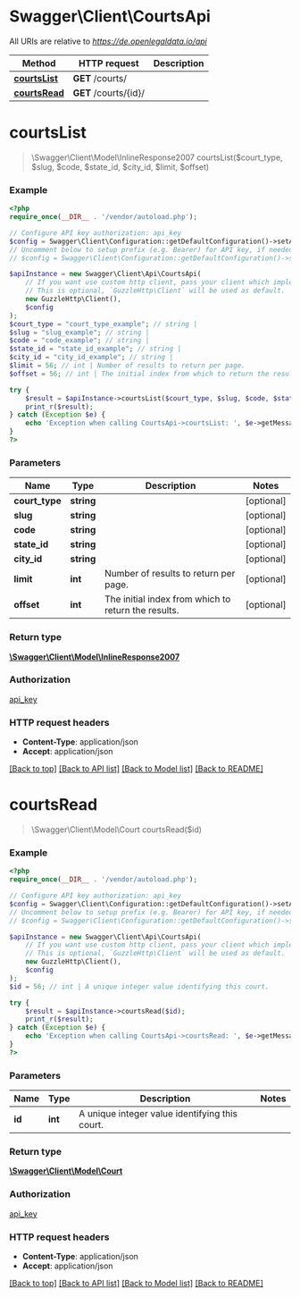 # Swagger\Client\CourtsApi

All URIs are relative to *https://de.openlegaldata.io/api*

Method | HTTP request | Description
------------- | ------------- | -------------
[**courtsList**](CourtsApi.md#courtsList) | **GET** /courts/ | 
[**courtsRead**](CourtsApi.md#courtsRead) | **GET** /courts/{id}/ | 


# **courtsList**
> \Swagger\Client\Model\InlineResponse2007 courtsList($court_type, $slug, $code, $state_id, $city_id, $limit, $offset)





### Example
```php
<?php
require_once(__DIR__ . '/vendor/autoload.php');

// Configure API key authorization: api_key
$config = Swagger\Client\Configuration::getDefaultConfiguration()->setApiKey('Authorization', 'YOUR_API_KEY');
// Uncomment below to setup prefix (e.g. Bearer) for API key, if needed
// $config = Swagger\Client\Configuration::getDefaultConfiguration()->setApiKeyPrefix('Authorization', 'Bearer');

$apiInstance = new Swagger\Client\Api\CourtsApi(
    // If you want use custom http client, pass your client which implements `GuzzleHttp\ClientInterface`.
    // This is optional, `GuzzleHttp\Client` will be used as default.
    new GuzzleHttp\Client(),
    $config
);
$court_type = "court_type_example"; // string | 
$slug = "slug_example"; // string | 
$code = "code_example"; // string | 
$state_id = "state_id_example"; // string | 
$city_id = "city_id_example"; // string | 
$limit = 56; // int | Number of results to return per page.
$offset = 56; // int | The initial index from which to return the results.

try {
    $result = $apiInstance->courtsList($court_type, $slug, $code, $state_id, $city_id, $limit, $offset);
    print_r($result);
} catch (Exception $e) {
    echo 'Exception when calling CourtsApi->courtsList: ', $e->getMessage(), PHP_EOL;
}
?>
```

### Parameters

Name | Type | Description  | Notes
------------- | ------------- | ------------- | -------------
 **court_type** | **string**|  | [optional]
 **slug** | **string**|  | [optional]
 **code** | **string**|  | [optional]
 **state_id** | **string**|  | [optional]
 **city_id** | **string**|  | [optional]
 **limit** | **int**| Number of results to return per page. | [optional]
 **offset** | **int**| The initial index from which to return the results. | [optional]

### Return type

[**\Swagger\Client\Model\InlineResponse2007**](../Model/InlineResponse2007.md)

### Authorization

[api_key](../../README.md#api_key)

### HTTP request headers

 - **Content-Type**: application/json
 - **Accept**: application/json

[[Back to top]](#) [[Back to API list]](../../README.md#documentation-for-api-endpoints) [[Back to Model list]](../../README.md#documentation-for-models) [[Back to README]](../../README.md)

# **courtsRead**
> \Swagger\Client\Model\Court courtsRead($id)





### Example
```php
<?php
require_once(__DIR__ . '/vendor/autoload.php');

// Configure API key authorization: api_key
$config = Swagger\Client\Configuration::getDefaultConfiguration()->setApiKey('Authorization', 'YOUR_API_KEY');
// Uncomment below to setup prefix (e.g. Bearer) for API key, if needed
// $config = Swagger\Client\Configuration::getDefaultConfiguration()->setApiKeyPrefix('Authorization', 'Bearer');

$apiInstance = new Swagger\Client\Api\CourtsApi(
    // If you want use custom http client, pass your client which implements `GuzzleHttp\ClientInterface`.
    // This is optional, `GuzzleHttp\Client` will be used as default.
    new GuzzleHttp\Client(),
    $config
);
$id = 56; // int | A unique integer value identifying this court.

try {
    $result = $apiInstance->courtsRead($id);
    print_r($result);
} catch (Exception $e) {
    echo 'Exception when calling CourtsApi->courtsRead: ', $e->getMessage(), PHP_EOL;
}
?>
```

### Parameters

Name | Type | Description  | Notes
------------- | ------------- | ------------- | -------------
 **id** | **int**| A unique integer value identifying this court. |

### Return type

[**\Swagger\Client\Model\Court**](../Model/Court.md)

### Authorization

[api_key](../../README.md#api_key)

### HTTP request headers

 - **Content-Type**: application/json
 - **Accept**: application/json

[[Back to top]](#) [[Back to API list]](../../README.md#documentation-for-api-endpoints) [[Back to Model list]](../../README.md#documentation-for-models) [[Back to README]](../../README.md)

